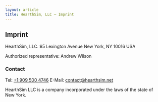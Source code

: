 ```yaml
---
layout: article
title: HearthSim, LLC — Imprint
---
```


## Imprint

HearthSim, LLC.
95 Lexington Avenue
New York, NY 10016
USA

Authorized representative: Andrew Wilson

### Contact

Tel: [+1 909 500 4746](tel:+19095004746)
E-Mail: <contact@hearthsim.net>

HearthSim LLC is a company incorporated under the laws of the state of New York.
